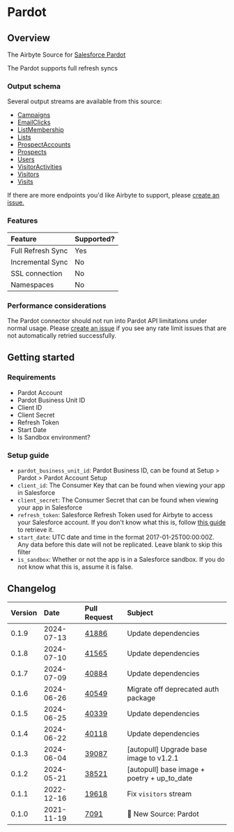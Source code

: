# Pardot

## Overview

The Airbyte Source for [Salesforce Pardot](https://www.pardot.com/)

The Pardot supports full refresh syncs

### Output schema

Several output streams are available from this source:

- [Campaigns](https://developer.salesforce.com/docs/marketing/pardot/guide/campaigns-v4.html)
- [EmailClicks](https://developer.salesforce.com/docs/marketing/pardot/guide/batch-email-clicks-v4.html)
- [ListMembership](https://developer.salesforce.com/docs/marketing/pardot/guide/list-memberships-v4.html)
- [Lists](https://developer.salesforce.com/docs/marketing/pardot/guide/lists-v4.html)
- [ProspectAccounts](https://developer.salesforce.com/docs/marketing/pardot/guide/prospect-accounts-v4.html)
- [Prospects](https://developer.salesforce.com/docs/marketing/pardot/guide/prospects-v4.html)
- [Users](https://developer.salesforce.com/docs/marketing/pardot/guide/users-v4.html)
- [VisitorActivities](https://developer.salesforce.com/docs/marketing/pardot/guide/visitor-activities-v4.html)
- [Visitors](https://developer.salesforce.com/docs/marketing/pardot/guide/visitors-v4.html)
- [Visits](https://developer.salesforce.com/docs/marketing/pardot/guide/visits-v4.html)

If there are more endpoints you'd like Airbyte to support, please [create an issue.](https://github.com/airbytehq/airbyte/issues/new/choose)

### Features

| Feature           | Supported? |
| :---------------- | :--------- |
| Full Refresh Sync | Yes        |
| Incremental Sync  | No         |
| SSL connection    | No         |
| Namespaces        | No         |

### Performance considerations

The Pardot connector should not run into Pardot API limitations under normal usage. Please [create an issue](https://github.com/airbytehq/airbyte/issues) if you see any rate limit issues that are not automatically retried successfully.

## Getting started

### Requirements

- Pardot Account
- Pardot Business Unit ID
- Client ID
- Client Secret
- Refresh Token
- Start Date
- Is Sandbox environment?

### Setup guide

- `pardot_business_unit_id`: Pardot Business ID, can be found at Setup > Pardot > Pardot Account Setup
- `client_id`: The Consumer Key that can be found when viewing your app in Salesforce
- `client_secret`: The Consumer Secret that can be found when viewing your app in Salesforce
- `refresh_token`: Salesforce Refresh Token used for Airbyte to access your Salesforce account. If you don't know what this is, follow [this guide](https://medium.com/@bpmmendis94/obtain-access-refresh-tokens-from-salesforce-rest-api-a324fe4ccd9b) to retrieve it.
- `start_date`: UTC date and time in the format 2017-01-25T00:00:00Z. Any data before this date will not be replicated. Leave blank to skip this filter
- `is_sandbox`: Whether or not the app is in a Salesforce sandbox. If you do not know what this is, assume it is false.

## Changelog

| Version | Date       | Pull Request                                             | Subject               |
| :------ | :--------- | :------------------------------------------------------- | :-------------------- |
| 0.1.9 | 2024-07-13 | [41886](https://github.com/airbytehq/airbyte/pull/41886) | Update dependencies |
| 0.1.8 | 2024-07-10 | [41565](https://github.com/airbytehq/airbyte/pull/41565) | Update dependencies |
| 0.1.7 | 2024-07-09 | [40884](https://github.com/airbytehq/airbyte/pull/40884) | Update dependencies |
| 0.1.6 | 2024-06-26 | [40549](https://github.com/airbytehq/airbyte/pull/40549) | Migrate off deprecated auth package |
| 0.1.5 | 2024-06-25 | [40339](https://github.com/airbytehq/airbyte/pull/40339) | Update dependencies |
| 0.1.4 | 2024-06-22 | [40118](https://github.com/airbytehq/airbyte/pull/40118) | Update dependencies |
| 0.1.3 | 2024-06-04 | [39087](https://github.com/airbytehq/airbyte/pull/39087) | [autopull] Upgrade base image to v1.2.1 |
| 0.1.2 | 2024-05-21 | [38521](https://github.com/airbytehq/airbyte/pull/38521) | [autopull] base image + poetry + up_to_date |
| 0.1.1 | 2022-12-16 | [19618](https://github.com/airbytehq/airbyte/pull/19618) | Fix `visitors` stream |
| 0.1.0 | 2021-11-19 | [7091](https://github.com/airbytehq/airbyte/pull/7091) | 🎉 New Source: Pardot |
